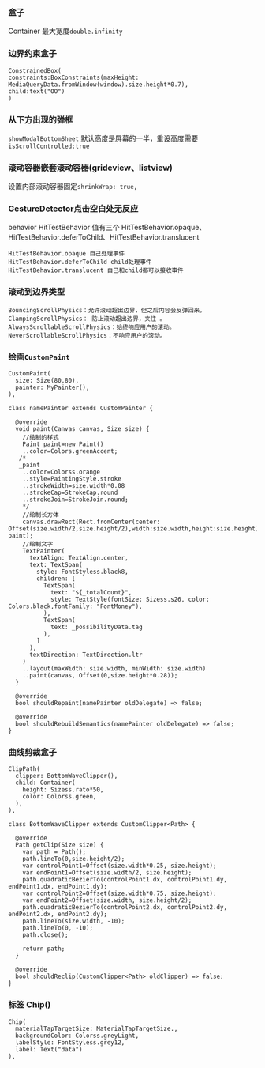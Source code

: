 ### 盒子
Container
最大宽度`double.infinity`

### 边界约束盒子
```
ConstrainedBox(
constraints:BoxConstraints(maxHeight: MediaQueryData.fromWindow(window).size.height*0.7),
child:text("OO")
)
```

### 从下方出现的弹框
`showModalBottomSheet`
默认高度是屏幕的一半，重设高度需要`isScrollControlled:true`

### 滚动容器嵌套滚动容器(grideview、listview)
设置内部滚动容器固定`shrinkWrap: true,`

### GestureDetector点击空白处无反应
behavior  HitTestBehavior 值有三个 HitTestBehavior.opaque、 HitTestBehavior.deferToChild、HitTestBehavior.translucent
```
HitTestBehavior.opaque 自己处理事件 
HitTestBehavior.deferToChild child处理事件
HitTestBehavior.translucent 自己和child都可以接收事件
```

### 滚动到边界类型
```
BouncingScrollPhysics：允许滚动超出边界，但之后内容会反弹回来。
ClampingScrollPhysics： 防止滚动超出边界，夹住 。
AlwaysScrollableScrollPhysics：始终响应用户的滚动。
NeverScrollableScrollPhysics：不响应用户的滚动。
```

### 绘画`CustomPaint`
```
CustomPaint(
  size: Size(80,80),
  painter: MyPainter(),
),

class namePainter extends CustomPainter {

  @override
  void paint(Canvas canvas, Size size) {
    //绘制的样式
    Paint paint=new Paint()
    ..color=Colors.greenAccent;
   /* 
   _paint
    ..color=Colorss.orange
    ..style=PaintingStyle.stroke
    ..strokeWidth=size.width*0.08
    ..strokeCap=StrokeCap.round
    ..strokeJoin=StrokeJoin.round;
    */
    //绘制长方体
    canvas.drawRect(Rect.fromCenter(center: Offset(size.width/2,size.height/2),width:size.width,height:size.height), paint);
    //绘制文字
    TextPainter(
      textAlign: TextAlign.center,
      text: TextSpan(
        style: FontStyless.black8,
        children: [
          TextSpan(
            text: "${_totalCount}",
            style: TextStyle(fontSize: Sizess.s26, color: Colors.black,fontFamily: "FontMoney"),
          ),
          TextSpan(
            text: _possibilityData.tag
          ),
        ]
      ),
      textDirection: TextDirection.ltr
    )
    ..layout(maxWidth: size.width, minWidth: size.width)
    ..paint(canvas, Offset(0,size.height*0.28));
  }

  @override
  bool shouldRepaint(namePainter oldDelegate) => false;

  @override
  bool shouldRebuildSemantics(namePainter oldDelegate) => false;
}
```

### 曲线剪裁盒子
```
ClipPath(
  clipper: BottomWaveClipper(),
  child: Container(
    height: Sizess.rato*50,
    color: Colorss.green,
  ),
),

class BottomWaveClipper extends CustomClipper<Path> {

  @override
  Path getClip(Size size) {
    var path = Path();
    path.lineTo(0,size.height/2);
    var controlPoint1=Offset(size.width*0.25, size.height);
    var endPoint1=Offset(size.width/2, size.height);
    path.quadraticBezierTo(controlPoint1.dx, controlPoint1.dy, endPoint1.dx, endPoint1.dy); 
    var controlPoint2=Offset(size.width*0.75, size.height);
    var endPoint2=Offset(size.width, size.height/2);
    path.quadraticBezierTo(controlPoint2.dx, controlPoint2.dy, endPoint2.dx, endPoint2.dy);
    path.lineTo(size.width, -10);
    path.lineTo(0, -10);
    path.close();
    
    return path;
  }

  @override
  bool shouldReclip(CustomClipper<Path> oldClipper) => false;
}
```

### 标签 Chip()
```
Chip(
  materialTapTargetSize: MaterialTapTargetSize.,
  backgroundColor: Colorss.greyLight,
  labelStyle: FontStyless.grey12,
  label: Text("data")
),
```                         
